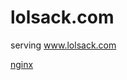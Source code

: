 # lolsack.com
serving www.lolsack.com

[nginx](https://github.com/scanf/lolsack.com/wiki/nginx-configuration)
